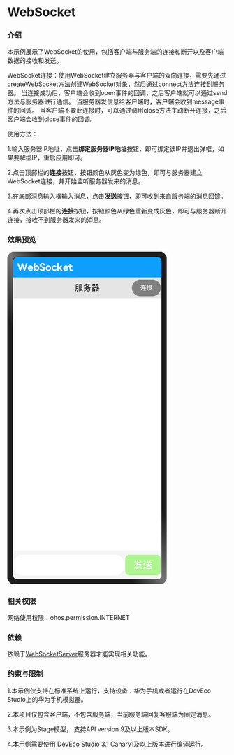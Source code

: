 # WebSocket

### 介绍

本示例展示了WebSocket的使用，包括客户端与服务端的连接和断开以及客户端数据的接收和发送。

WebSocket连接：使用WebSocket建立服务器与客户端的双向连接，需要先通过createWebSocket方法创建WebSocket对象，然后通过connect方法连接到服务器。
当连接成功后，客户端会收到open事件的回调，之后客户端就可以通过send方法与服务器进行通信。 当服务器发信息给客户端时，客户端会收到message事件的回调。
当客户端不要此连接时，可以通过调用close方法主动断开连接，之后客户端会收到close事件的回调。

使用方法：

1.输入服务器IP地址，点击**绑定服务器IP地址**按钮，即可绑定该IP并退出弹框，如果要解绑IP，重启应用即可。

2.点击顶部栏的**连接**按钮，按钮颜色从灰色变为绿色，即可与服务器建立WebSocket连接，并开始监听服务器发来的消息。

3.在底部消息输入框输入消息，点击**发送**按钮，即可收到来自服务端的消息回馈。

4.再次点击顶部栏的**连接**按钮，按钮颜色从绿色重新变成灰色，即可与服务器断开连接，接收不到服务器发来的消息。

### 效果预览

![](screenshots/device/disconnect.png)

### 相关权限

网络使用权限：ohos.permission.INTERNET

### 依赖
依赖于[WebSocketServer](https://gitee.com/adslk/application_server/tree/master/WebSocketServer)服务器才能实现相关功能。

### 约束与限制

1.本示例仅支持在标准系统上运行，支持设备：华为手机或者运行在DevEco Studio上的华为手机模拟器。

2.本项目仅包含客户端，不包含服务端，当前服务端回复客服端为固定消息。

3.本示例为Stage模型，  支持API version 9及以上版本SDK。

4.本示例需要使用 DevEco Studio 3.1 Canary1及以上版本进行编译运行。